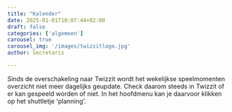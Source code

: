 ```yaml
---
title: "Kalender"
date: 2025-01-01T10:07:44+02:00
draft: false
categories: ['algemeen']
carousel: true
carousel_img: '/images/twizzitlogo.jpg'
author: Secretaris

---
```

Sinds de overschakeling naar Twizzit wordt het wekelijkse speelmomenten overzicht niet meer dagelijks geupdate. 
Check daarom steeds in Twizzit of er kan gespeeld worden of niet.
In het hoofdmenu kan je daarvoor klikken op het shuttletje 'planning'. 
